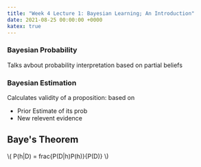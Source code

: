 ```yaml
---
title: "Week 4 Lecture 1: Bayesian Learning; An Introduction"
date: 2021-08-25 00:00:00 +0000
katex: true
---
```


### Bayesian Probability 

Talks avbout probability interpretation based on partial beliefs


### Bayesian Estimation

Calculates validity of a proposition: based on
- Prior Estimate of its prob
- New relevent evidence

## Baye's Theorem

\\( P(h|D) = frac{P(D|h)P(h)}{P(D)} \\)


